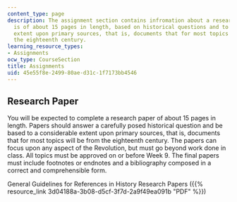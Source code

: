 ```yaml
---
content_type: page
description: The assignment section contains infromation about a research paper which
  is of about 15 pages in length, based on historical questions and to a considerable
  extent upon primary sources, that is, documents that for most topics will be from
  the eighteenth century.
learning_resource_types:
- Assignments
ocw_type: CourseSection
title: Assignments
uid: 45e55f8e-2499-80ae-d31c-1f7173bb4546
---
```


Research Paper
--------------

You will be expected to complete a research paper of about 15 pages in length. Papers should answer a carefully posed historical question and be based to a considerable extent upon primary sources, that is, documents that for most topics will be from the eighteenth century. The papers can focus upon any aspect of the Revolution, but must go beyond work done in class. All topics must be approved on or before Week 9. The final papers must include footnotes or endnotes and a bibliography composed in a correct and comprehensible form.

General Guidelines for References in History Research Papers ({{% resource_link 3d04188a-3b08-d5cf-3f7d-2a9f49ea091b "PDF" %}})